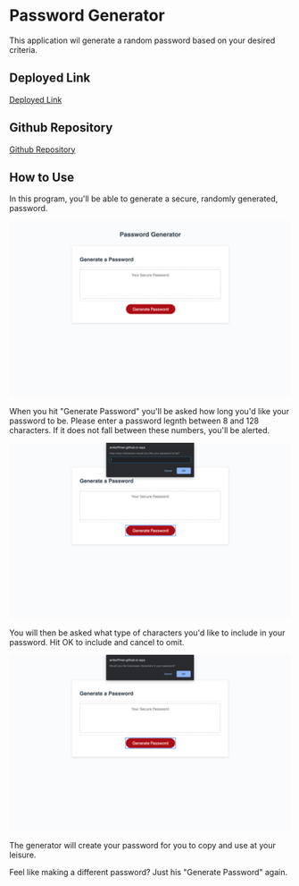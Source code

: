 # Password Generator

This application wil generate a random password based on your desired criteria.

## Deployed Link
[Deployed Link](https://amboffman.github.io/password-generator/)

## Github Repository
[Github Repository](https://github.com/amboffman/password-generator)

## How to Use

In this program, you'll be able to generate a secure, randomly generated, password.

![Password Generator](assets/password-generator-init.png "Password Generator")

When you hit "Generate Password" you'll be asked how long you'd like your password to be. Please enter a password legnth between 8 and 128 characters. If it does not fall between these numbers, you'll be alerted.

![Password Generator](assets/password-generator-length.png "Password Length Prompt")

You will then be asked what type of characters you'd like to include in your password. Hit OK to include and cancel to omit.

![Password Generator](assets/password-generator-criteria.png "Password Criteria")

The generator will create your password for you to copy and use at your leisure.


Feel like making a different password? Just his "Generate Password" again.